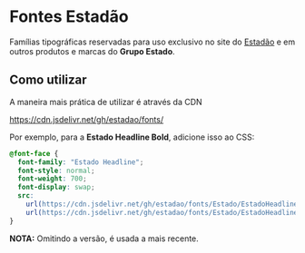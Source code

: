# Fontes Estadão

Famílias tipográficas reservadas para uso exclusivo no site do [Estadão](https://estadao.com.br) e em outros produtos e marcas do **Grupo Estado**.

## Como utilizar

A maneira mais prática de utilizar é através da CDN

https://cdn.jsdelivr.net/gh/estadao/fonts/

Por exemplo, para a **Estado Headline Bold**, adicione isso ao CSS:

```css
@font-face {
  font-family: "Estado Headline";
  font-style: normal;
  font-weight: 700;
  font-display: swap;
  src:
    url(https://cdn.jsdelivr.net/gh/estadao/fonts/Estado/EstadoHeadline/EstadoHeadline-Bold.woff2) format("woff2"),
    url(https://cdn.jsdelivr.net/gh/estadao/fonts/Estado/EstadoHeadline/EstadoHeadline-Bold.woff) format("woff");
}
```

**NOTA:** Omitindo a versão, é usada a mais recente.
